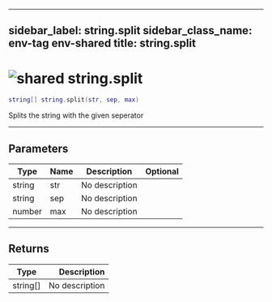 ---
sidebar_label: string.split
sidebar_class_name: env-tag env-shared
title: string.split
------

# <img src='/img/wiki/shared.png' alt='shared' classname='env-tag' /> string.split

```lua
string[] string.split(str, sep, max)
```

Splits the string with the given seperator<br/>

-----------------
## Parameters

| Type   | Name | Description | Optional |
| ------ | ---- | ----------- | -------: |
| string | str | No description |   |
| string | sep | No description |   |
| number | max | No description |   |

-----------------
## Returns

| Type   | Description |
| ------ | ----------: |
| string[] | No description |

